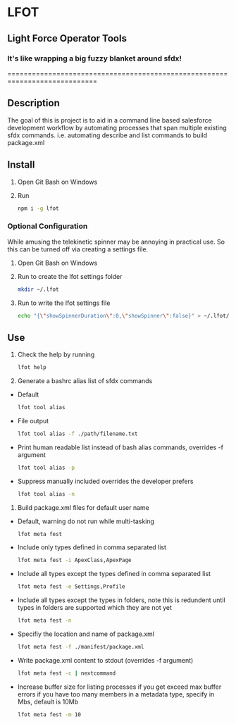 # LFOT

## Light Force Operator Tools

### It's like wrapping a big fuzzy blanket around sfdx!
============================================================================

## Description

The goal of this is project is to aid in a command line based salesforce development workflow by automating processes that span multiple existing sfdx commands. i.e. automating describe and list commands to build package.xml

## Install

1. Open Git Bash on Windows
1. Run

    ```bash
    npm i -g lfot
    ```

### Optional Configuration

While amusing the telekinetic spinner may be annoying in practical use. So this can be turned off via creating a settings file.

1. Open Git Bash on Windows
1. Run to create the lfot settings folder

    ```bash
    mkdir ~/.lfot
    ```
1. Run to write the lfot settings file

    ```bash
    echo "{\"showSpinnerDuration\":0,\"showSpinner\":false}" > ~/.lfot/settings.json
    ```

## Use

1. Check the help by running

    ```bash
    lfot help
    ```

1. Generate a bashrc alias list of sfdx commands

- Default

    ```bash
    lfot tool alias
    ```

- File output

    ```bash
    lfot tool alias -f ./path/filename.txt
    ```

- Print human readable list instead of bash alias commands, overrides -f argument

    ```bash
    lfot tool alias -p
    ```

- Suppress manually included overrides the developer prefers 

    ```bash
    lfot tool alias -n
    ```

1. Build package.xml files for default user name

- Default, warning do not run while multi-tasking

    ```bash
    lfot meta fest
    ```

- Include only types defined in comma separated list

    ```bash
    lfot meta fest -i ApexClass,ApexPage
    ```

- Include all types except the types defined in comma separated list

    ```bash
    lfot meta fest -e Settings,Profile
    ```

- Include all types except the types in folders, note this is redundent until types in folders are supported which they are not yet

    ```bash
    lfot meta fest -n
    ```

- Specifiy the location and name of package.xml

    ```bash
    lfot meta fest -f ./manifest/package.xml
    ```

- Write package.xml content to stdout (overrides -f argument)

    ```bash
    lfot meta fest -c | nextcommand
    ```

- Increase buffer size for listing processes if you get exceed max buffer errors if you have too many members in a metadata type, specify in Mbs, default is 10Mb

    ```bash
    lfot meta fest -m 10
    ```



